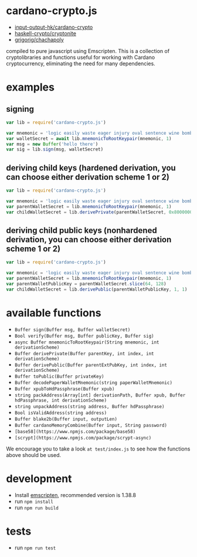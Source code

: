 # cardano-crypto.js
* [input-output-hk/cardano-crypto](https://github.com/input-output-hk/cardano-crypto/tree/master/cbits)
* [haskell-crypto/cryptonite](https://github.com/haskell-crypto/cryptonite)
* [grigorig/chachapoly](https://github.com/grigorig/chachapoly)

compiled to pure javascript using Emscripten. This is a collection of cryptolibraries and functions useful for working with Cardano cryptocurrency, eliminating the need for many dependencies.

# examples
## signing

``` javascript
var lib = require('cardano-crypto.js')

var mnemonic = 'logic easily waste eager injury oval sentence wine bomb embrace gossip supreme'
var walletSecret = await lib.mnemonicToRootKeypair(mnemonic, 1)
var msg = new Buffer('hello there')
var sig = lib.sign(msg, walletSecret)
```

## deriving child keys (hardened derivation, you can choose either derivation scheme 1 or 2)

``` javascript
var lib = require('cardano-crypto.js')

var mnemonic = 'logic easily waste eager injury oval sentence wine bomb embrace gossip supreme'
var parentWalletSecret = lib.mnemonicToRootKeypair(mnemonic, 1)
var childWalletSecret = lib.derivePrivate(parentWalletSecret, 0x80000001, 1)
```

## deriving child public keys (nonhardened derivation, you can choose either derivation scheme 1 or 2)

``` javascript
var lib = require('cardano-crypto.js')

var mnemonic = 'logic easily waste eager injury oval sentence wine bomb embrace gossip supreme'
var parentWalletSecret = lib.mnemonicToRootKeypair(mnemonic, 1)
var parentWalletPublicKey = parentWalletSecret.slice(64, 128)
var childWalletSecret = lib.derivePublic(parentWalletPublicKey, 1, 1)
```

# available functions

* `Buffer sign(Buffer msg, Buffer walletSecret)`
* `Bool verify(Buffer msg, Buffer publicKey, Buffer sig)`
* `async Buffer mnemonicToRootKeypair(String mnemonic, int derivationScheme)`
* `Buffer derivePrivate(Buffer parentKey, int index, int derivationScheme)`
* `Buffer derivePublic(Buffer parentExtPubKey, int index, int derivationScheme)`
* `Buffer toPublic(Buffer privateKey)`
* `Buffer decodePaperWalletMnemonic(string paperWalletMnemonic)`
* `Buffer xpubToHdPassphrase(Buffer xpub)`
* `string packAddress(Array[int] derivationPath, Buffer xpub, Buffer hdPassphrase, int derivationScheme)`
* `string unpackAddress(string address, Buffer hdPassphrase)`
* `Bool isValidAddress(string address)`
* `Buffer blake2b(Buffer input, outputLen)`
* `Buffer cardanoMemoryCombine(Buffer input, String password)`
* `[base58](https://www.npmjs.com/package/base58)`
* `[scrypt](https://www.npmjs.com/package/scrypt-async)`

We encourage you to take a look `at test/index.js` to see how the functions above should be used.

# development

* Install [emscripten](http://kripken.github.io/emscripten-site/docs/getting_started/downloads.html#installation-instructions), recommended version is 1.38.8
* run `npm install`
* run `npm run build`

# tests

* run `npm run test`

